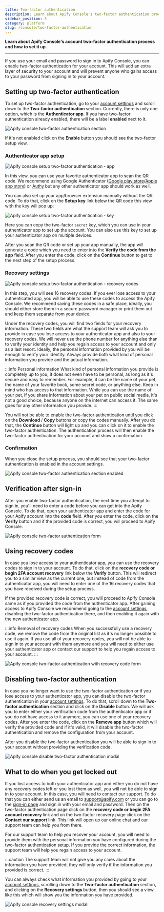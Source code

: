 ```yaml
---
title: Two-factor authentication
description: Learn about Apify Console's two-factor authentication process and how to set it up.
sidebar_position: 5
category: platform
slug: /console/two-factor-authentication
---
```


**Learn about Apify Console's account two-factor authentication process and how to set it up.**

---

If you use your email and password to sign in to Apify Console, you can enable two-factor authentication for your account. This will add an extra layer of security to your account and will prevent anyone who gains access to your password from signing in to your account.

## Setting up two-factor authentication

To set up two-factor authentication, go to your [account settings](https://console.apify.com/account/settings) and scroll down to the **Two-factor authentication** section. Currently, there is only one option, which is the **Authenticator app**. If you have two-factor authentication already enabled, there will be a label **enabled** next to it.

![Apify console two-factor authentication section](./images/console-account-two-factor-disabled.png)

If it's not enabled click on the **Enable** button you should see the two-factor setup view.

### Authenticator app setup

![Apify console setup two-factor authentication - app](./images/console-two-factor-app-setup.png)

In this view, you can use your favorite authenticator app to scan the QR code. We recommend using Google Authenticator ([Google play store](https://play.google.com/store/apps/details?id=com.google.android.apps.authenticator2&hl=en_US)/[Apple app store](https://apps.apple.com/us/app/google-authenticator/id388497605)) or [Authy](https://authy.com/) but any other authenticator app should work as well.

You can also set up your app/browser extension manually without the QR code. To do that, click on the **Setup key** link below the QR code this view with the key will pop up:

![Apify console setup two-factor authentication - key](./images/console-setup-two-factor-auth-key.png)

Here you can copy the two-factor `secret` key, which you can use in your authenticator app to set up the account. You can also use this key to set up your authenticator app on multiple devices.

After you scan the QR code or set up your app manually, the app will generate a code which you need to enter into the **Verify the code from the app** field. After you enter the code, click on the **Continue** button to get to the next step of the setup process.

### Recovery settings

![Apify console setup two-factor authentication - recovery codes](./images/console-two-factor-recovery-setup.png)

In this step, you will see 16 recovery codes. If you ever lose access to your authenticated app, you will be able to use these codes to access the Apify Console. We recommend saving these codes in a safe place, ideally, you should either store them in a secure password manager or print them out and keep them separate from your device.

Under the recovery codes, you will find two fields for your recovery information. These two fields are what the support team will ask you to provide in case you lose access to your authenticator app and also to your recovery codes. We will never use the phone number for anything else than to verify your identity and help you regain access to your account and only as a last resort. Ideally, the personal information provided by you will be enough to verify your identity. Always provide both what kind of personal information you provide and the actual information.

:::info Personal information
What kind of personal information you provide is completely up to you, it does not even have to be personal, as long as it's secure and easy to remember. For example, it can be the name of your pet, the name of your favorite book, some secret code, or anything else. Keep in mind who has access to that information. While you can use the name of your pet, if you share information about your pet on public social media, it's not a good choice, because anyone on the internet can access it. The same goes for any other information you provide.
:::

You will not be able to enable the two-factor authentication until you click on the **Download** / **Copy** buttons or copy the codes manually. After you do that, the **Continue** button will light up and you can click on it to enable the two-factor authentication. The authentication process will then enable the two-factor authentication for your account and show a confirmation.

### Confirmation

When you close the setup process, you should see that your two-factor authentication is enabled in the account settings.

![Apify console two-factor authentication section enabled](./images/console-account-two-factor-enabled.png)


## Verification after sign-in

After you enable two-factor authentication, the next time you attempt to sign in, you'll need to enter a code before you can get into the Apify Console. To do that, open your authenticator app and enter the code for your Apify account into the **code** field. After you enter the code, click on the **Verify** button and if the provided code is correct, you will proceed to Apify Console.

![Apify console two-factor authentication form](./images/console-two-factor-authentication.png)

## Using recovery codes

In case you lose access to your authenticator app, you can use the recovery codes to sign in to your account. To do that, click on the **recovery code or begin 2FA account recovery** link below the **Verify** button. This will redirect you to a similar view as the current one, but instead of code from the authenticator app, you will need to enter one of the 16 recovery codes that you have received during the setup process.

If the provided recovery code is correct, you will proceed to Apify Console same as if you provided the code from the authenticator app. After gaining access to Apify Console we recommend going to the [account settings](https://console.apify.com/account/settings), disabling the two-factor authentication there, and then enabling it again with the new authenticator app.

:::info Removal of recovery codes
When you successfully use a recovery code, we remove the code from the original list as it's no longer possible to use it again. If you use all of your recovery codes, you will not be able to sign in to your account with them anymore and you will need to either use your authenticator app or contact our support to help you regain access to your account.
:::


![Apify console two-factor authentication with recovery code form](./images/console-two-factor-use-recovery-code.png)

## Disabling two-factor authentication

In case you no longer want to use the two-factor authentication or if you lose access to your authenticator app, you can disable the two-factor authentication in your [account settings](https://console.apify.com/account/settings). To do that, scroll down to the **Two-factor authentication** section and click on the **Disable** button. We will ask you to enter either your verification code from the authenticator app or if you do not have access to it anymore, you can use one of your recovery codes. After you enter the code, click on the **Remove app** button which will verify the provided code and if it's valid, it will disable the two-factor authentication and remove the configuration from your account.

After you disable the two-factor authentication you will be able to sign in to your account without providing the verification code.

![Apify console disable two-factor authentication modal](./images/console-two-factor-auth-disable.png)

## What to do when you get locked out

If you lost access to both your authenticator app and either you do not have any recovery codes left or you lost them as well, you will not be able to sign in to your account. In this case, you will need to contact our support. To do that you can either send us an email to [support@apify.com](mailto:support@apify.com?subject='Locked%20out%20of%20account%20with%202FA%20enabled') or you can go to the [sign-in page](https://console.apify.com/sign-in) and sign in with your email and password. Then on the two-factor authentication page click on the **recovery code or begin 2FA account recovery** link and on the two-factor recovery page click on the **Contact our support** link. This link will open up our online chat and our support team can help you from there.

For our support team to help you recover your account, you will need to provide them with the personal information you have configured during the two-factor authentication setup. If you provide the correct information, the support team will help you regain access to your account.

:::caution
The support team will not give you any clues about the information you have provided, they will only verify if the information you provided is correct.
:::

You can always check what information you provided by going to your [account settings](https://console.apify.com/account/settings), scrolling down to the **Two-factor authentication** section, and clicking on the **Recovery settings** button, then you should see a view like this which will show you the information you have provided.

![Apify console recovery settings modal](./images/console-two-factor-recovery-settings.png)
